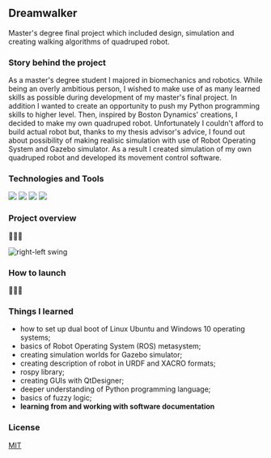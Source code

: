 ## Dreamwalker
Master's degree final project which included design, simulation and creating walking algorithms of quadruped robot.

### Story behind the project

As a master's degree student I majored in biomechanics and robotics. While being an overly ambitious person, I wished to make use of as many learned skills as possible during development of my master's final project. In addition I wanted to create an opportunity to push my Python programming skills to higher level. Then, inspired by Boston Dynamics' creations, I decided to make my own quadruped robot. Unfortunately I couldn't afford to build actual robot but, thanks to my thesis advisor's advice, I found out about possibility of making realisic simulation with use of Robot Operating System and Gazebo simulator. As a result I created simulation of my own quadruped robot and developed its movement control software.

### Technologies and Tools
![](https://img.shields.io/badge/OS-Ubuntu_18.04-informational?style=flat-square&logo=<>&logoColor=white&color=red)
![](https://img.shields.io/badge/ROS-Melodic_Morenia-informational?style=flat-square&logo=ROS&logoColor=white&color=orange)
![](https://img.shields.io/badge/GAZEBO-9.0-informational?style=flat-square&logo=Gazebo&logoColor=white&color=yellow)
![](https://img.shields.io/badge/Code-Python2.7-informational?style=flat-square&logo=Python&logoColor=white&color=critical)



### Project overview

🚧🚧🚧

![right-left swing](https://user-images.githubusercontent.com/51023622/114757579-51ceee00-9d5c-11eb-8904-d62f83f91584.gif)

### How to launch

🚧🚧🚧

### Things I learned
- how to set up dual boot of Linux Ubuntu and Windows 10 operating systems;
- basics of Robot Operating System (ROS) metasystem;
- creating simulation worlds for Gazebo simulator;
- creating description of robot in URDF and XACRO formats;
- rospy library;
- creating GUIs with QtDesigner;
- deeper understanding of Python programming language;
- basics of fuzzy logic;
- **learning from and working with software documentation**

### License
[MIT](https://choosealicense.com/licenses/mit/)
